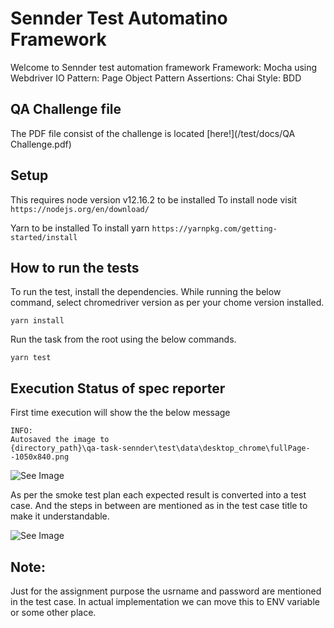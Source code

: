 #  Sennder Test Automatino Framework
Welcome to Sennder test automation framework
Framework: Mocha using Webdriver IO
Pattern: Page Object Pattern
Assertions: Chai
Style: BDD

## QA Challenge file
The PDF file consist of the challenge is located [here!](/test/docs/QA Challenge.pdf)

## Setup
This requires node version v12.16.2 to be installed 
To install node visit
```https://nodejs.org/en/download/```

Yarn to be installed
To install yarn
```https://yarnpkg.com/getting-started/install```

## How to run the tests

To run the test, install the dependencies.
While running the below command, select chromedriver version as per your chome version installed.

```
yarn install

```
Run the task from the root using the below commands.

```
yarn test

```

## Execution Status of spec reporter

First time execution will show the the below message
```
INFO:
Autosaved the image to
{directory_path}\qa-task-sennder\test\data\desktop_chrome\fullPage--1050x840.png
```
![See Image](test/docs/image_autosave.jpg)

As per the smoke test plan each expected result is converted into a test case.
And the steps in between are mentioned as in the test case title to make it understandable.

![See Image](test/docs/spec_reporter_results.jpg)

## Note:
Just for the assignment purpose the usrname and password are mentioned in the test case.
In actual implementation we can move this to ENV variable or some other place.
